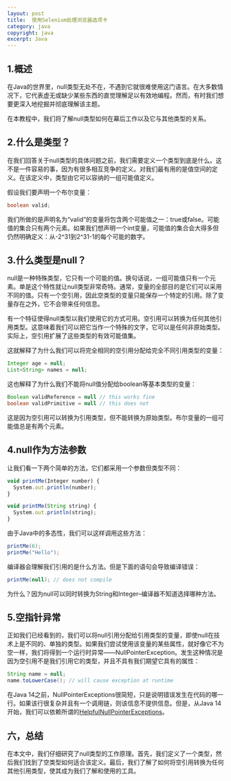 ```yaml
---
layout: post
title:  使用Selenium处理浏览器选项卡
category: java
copyright: java
excerpt: Java
---
```


## 1.概述

在Java的世界里，null类型无处不在，不遇到它就很难使用这门语言。在大多数情况下，它代表虚无或缺少某些东西的直觉理解足以有效地编程。然而，有时我们想要更深入地挖掘并彻底理解该主题。

在本教程中，我们将了解null类型如何在幕后工作以及它与其他类型的关系。

## 2.什么是类型？

在我们回答关于null类型的具体问题之前，我们需要定义一个类型到底是什么。这不是一件容易的事，因为有很多相互竞争的定义。对我们最有用的是值空间的定义。在该定义中，类型由它可以容纳的一组可能值定义。

假设我们要声明一个布尔变量：

```java
boolean valid;
```

我们所做的是声明名为“valid”的变量将包含两个可能值之一：true或false。可能值的集合只有两个元素。如果我们想声明一个int变量，可能值的集合会大得多但仍然明确定义：从-2^31到2^31-1的每个可能的数字。

## 3.什么类型是null？

null是一种特殊类型，它只有一个可能的值。换句话说，一组可能值只有一个元素。单是这个特性就让null类型非常奇特。通常，变量的全部目的是它们可以采用不同的值。只有一个空引用，因此空类型的变量只能保存一个特定的引用。除了变量存在之外，它不会带来任何信息。

有一个特征使得null类型以我们使用它的方式可用。空引用可以转换为任何其他引用类型。这意味着我们可以把它当作一个特殊的文字，它可以是任何非原始类型。实际上，空引用扩展了这些类型的有效可能值集。

这就解释了为什么我们可以将完全相同的空引用分配给完全不同引用类型的变量：

```java
Integer age = null;
List<String> names = null;
```

这也解释了为什么我们不能将null值分配给boolean等基本类型的变量：

```java
Boolean validReference = null // this works fine
boolean validPrimitive = null // this does not
```

这是因为空引用可以转换为引用类型，但不能转换为原始类型。布尔变量的一组可能值总是有两个元素。

## 4.null作为方法参数

让我们看一下两个简单的方法，它们都采用一个参数但类型不同：

```typescript
void printMe(Integer number) {
  System.out.println(number);
}

void printMe(String string) {
  System.out.println(string);
}
```

由于Java中的多态性，我们可以这样调用这些方法：

```java
printMe(6);
printMe("Hello");
```

编译器会理解我们引用的是什么方法。但是下面的语句会导致编译错误：

```java
printMe(null); // does not compile
```

为什么？因为null可以同时转换为String和Integer–编译器不知道选择哪种方法。

## 5.空指针异常

正如我们已经看到的，我们可以将null引用分配给引用类型的变量，即使null在技术上是不同的、单独的类型。如果我们尝试使用该变量的某些属性，就好像它不为空一样，我们将得到一个运行时异常——NullPointerException。发生这种情况是因为空引用不是我们引用它的类型，并且不具有我们期望它具有的属性：

```java
String name = null;
name.toLowerCase(); // will cause exception at runtime
```

在Java 14之前，NullPointerExceptions很简短，只是说明错误发生在代码的哪一行。如果该行很复杂并且有一个调用链，则该信息不提供信息。但是，从Java 14开始，我们可以依赖所谓的[HelpfulNullPointerExceptions](https://www.baeldung.com/java-14-nullpointerexception)。

## 六，总结

在本文中，我们仔细研究了null类型的工作原理。首先，我们定义了一个类型，然后我们找到了空类型如何适合该定义。最后，我们了解了如何将空引用转换为任何其他引用类型，使其成为我们了解和使用的工具。
